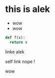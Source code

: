 # this is alek

- wow
- wow

```python
def f(x):
  return x
```

  linke alek

  self link nope !

wow
